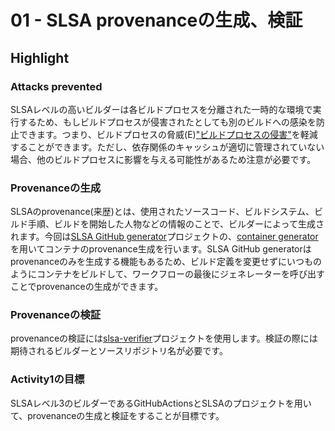 # 01 - SLSA provenanceの生成、検証

## Highlight

### Attacks prevented

SLSAレベルの高いビルダーは各ビルドプロセスを分離された一時的な環境で実行するため、もしビルドプロセスが侵害されたとしても別のビルドへの感染を防止できます。つまり、ビルドプロセスの脅威(E)["ビルドプロセスの侵害"](https://slsa.dev/spec/v1.0/threats)を軽減することができます。ただし、依存関係のキャッシュが適切に管理されていない場合、他のビルドプロセスに影響を与える可能性があるため注意が必要です。

### Provenanceの生成

SLSAのprovenance(来歴)とは、使用されたソースコード、ビルドシステム、ビルド手順、ビルドを開始した人物などの情報のことで、ビルダーによって生成されます。今回は[SLSA GitHub generator](https://github.com/slsa-framework/slsa-github-generator)プロジェクトの、[container generator](https://github.com/slsa-framework/slsa-github-generator/blob/main/internal/builders/container/README.md)を用いてコンテナのprovenance生成を行います。SLSA GitHub generatorはprovenanceのみを生成する機能もあるため、ビルド定義を変更せずにいつものようにコンテナをビルドして、ワークフローの最後にジェネレーターを呼び出すことでprovenanceの生成ができます。

### Provenanceの検証

provenanceの検証には[slsa-verifier](https://github.com/slsa-framework/slsa-verifier)プロジェクトを使用します。検証の際には期待されるビルダーとソースリポジトリ名が必要です。

### Activity1の目標
SLSAレベル3のビルダーであるGitHubActionsとSLSAのプロジェクトを用いて、provenanceの生成と検証をすることが目標です。


